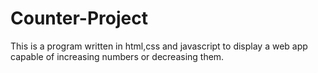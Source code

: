 # Counter-Project
This is a program written in html,css and javascript to display a web app capable of increasing numbers or decreasing them.
